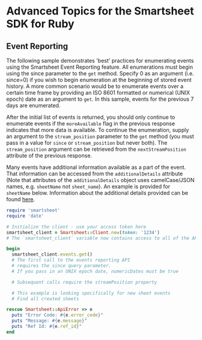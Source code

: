 # Advanced Topics for the Smartsheet SDK for Ruby

## Event Reporting
The following sample demonstrates 'best' practices for enumerating events using the Smartsheet Event Reporting feature. All enumerations must begin using the since parameter to the `get` method. Specify 0 as an argument (i.e. since=0) if you wish to begin enumeration at the beginning of stored event history. A more common scenario would be to enumerate events over a certain time frame by providing an ISO 8601 formatted or numerical (UNIX epoch) date as an argument to `get`. In this sample, events for the previous 7 days are enumerated.

After the initial list of events is returned, you should only continue to enumerate events if the `moreAvailable` flag in the previous response indicates that more data is available. To continue the enumeration, supply an argument to the `stream_position` parameter to the `get` method (you must pass in a value for `since` or `stream_position` but never both). The `stream_position` argument can be retrieved from the `nextStreamPosition` attribute of the previous response.


Many events have additional information available as a part of the event. That information can be accessed from the `additionalDetails` attribute (Note that attributes of the `additionalDetails` object uses camelCase/JSON names, e.g. `sheetName` not `sheet_name`). An example is provided for `sheetName` below. Information about the additional details provided can be found [here](https://smartsheet-platform.github.io/api-docs/?ruby#event-reporting).

```Ruby
require 'smartsheet'
require 'date'

# Initialize the client - use your access token here
smartsheet_client = Smartsheet::Client.new(token: '1234')
# The `smartsheet_client` variable now contains access to all of the APIs

begin
  smartsheet_client.events.get()
  # The first call to the events reporting API
  # requires the since query parameter.
  # If you pass in an UNIX epoch date, numericDates must be true

  # Subsequent calls require the streamPosition property

  # This example is looking specifically for new sheet events
  # Find all created sheets

rescue Smartsheet::ApiError => e
  puts "Error Code: #{e.error_code}"
  puts "Message: #{e.message}"
  puts "Ref Id: #{e.ref_id}"
end
```